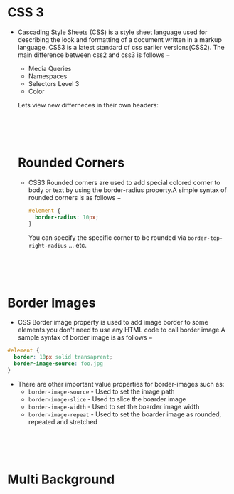 # CSS 3

- Cascading Style Sheets (CSS) is a style sheet language used for describing the look and formatting of a document written in a markup language. CSS3 is a latest standard of css earlier versions(CSS2). The main difference between css2 and css3 is follows −
  - Media Queries
  - Namespaces
  - Selectors Level 3
  - Color
  
  Lets view new differneces in their own headers:
  
  <br>
  <br>
  <br>
  
  # Rounded Corners
  
  - CSS3 Rounded corners are used to add special colored corner to body or text by using the border-radius property.A simple syntax of rounded corners is as follows −
    ```css
    #element {
      border-radius: 10px;
    }
    ```
    You can specify the specific corner to be rounded via `border-top-right-radius` ... etc.
    
 <br>
 <br>
 <br>
 
 # Border Images 
 
 - CSS Border image property is used to add image border to some elements.you don't need to use any HTML code to call border image.A sample syntax of border image is as follows −
  ```css
  #element {
    border: 10px solid transaprent;
    border-image-source: foo.jpg
  }
  ```
  
- There are other important value properties for border-images such as:
    - `border-image-source` - Used to set the image path
    - `border-image-slice` - Used to slice the boarder image
    - `border-image-width` - Used to set the boarder image width
    - `border-image-repeat` - Used to set the boarder image as rounded, repeated and stretched
    
<br>
<br>
<br>

# Multi Background
    
